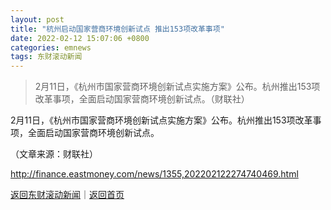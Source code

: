 ```yaml
---
layout: post
title: "杭州启动国家营商环境创新试点 推出153项改革事项"
date: 2022-02-12 15:07:06 +0800
categories: emnews
tags: 东财滚动新闻
---
```

> 2月11日，《杭州市国家营商环境创新试点实施方案》公布。杭州推出153项改革事项，全面启动国家营商环境创新试点。（财联社）

<p>2月11日，《杭州市国家营商环境创新试点实施方案》公布。杭州推出153项改革事项，全面启动国家营商环境创新试点。</p><p class="em_media">（文章来源：财联社）</p>

<http://finance.eastmoney.com/news/1355,202202122274740469.html>

[返回东财滚动新闻](//finews.withounder.com/emnews/)｜[返回首页](//finews.withounder.com/)